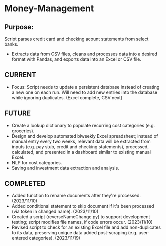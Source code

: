 # Money-Management
## Purpose:
Script parses credit card and checking acount statements from select banks.
* Extracts data from CSV files, cleans and processes data into a desired format with Pandas, and exports data into an Excel or CSV file.

## CURRENT
* Focus: Script needs to update a persistent database instead of creating a new one on each run. Will need to add new entries into the database while ignoring duplicates. (Excel complete, CSV next)

## FUTURE
* Create a lookup dictionary to populate recurring cost categories (e.g. groceries).
* Design and develop automated biweekly Excel spreadsheet; instead of manual entry every two weeks, relevant data will be extracted from inputs (e.g. pay stub, credit and checking statements), processed, calculated, and presented in a dashboard similar to existing manual Excel.
* NLP for cost categories.
* Saving and investment data extraction and analysis.

## COMPLETED
* Added function to rename documents after they're processed. (2023/11/10)
* Added conditional statement to skip document if it's been processed (via token in changed name). (2023/11/10)
* Created a script (reverseNameChange.py) to support development testing; script modifies file names, if code errors occur. (2023/11/10)
* Revised script to check for an existing Excel file and add non-duplicates to its data, preserving unique data added post-scraping (e.g. user-entered categories). (2023/11/19)
